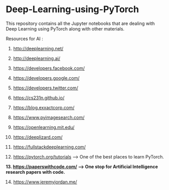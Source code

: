 # Deep-Learning-using-PyTorch
This repository contains all the Jupyter notebooks that are dealing with Deep Learning using PyTorch along with other materials.

Resources for AI :

1. http://deeplearning.net/

2. http://deeplearning.ai/

3. https://developers.facebook.com/

4. https://developers.google.com/

5. https://developers.twitter.com/

6. https://cs231n.github.io/

7. https://blog.exxactcorp.com/

8. https://www.pyimagesearch.com/

9. https://openlearning.mit.edu/

10. https://deeplizard.com/

11. https://fullstackdeeplearning.com/

12. https://pytorch.org/tutorials     --> One of the best places to learn PyTorch.

**13. https://paperswithcode.com/  --> One stop for Artificial Intelligence research papers with code.**

14. https://www.jeremyjordan.me/

